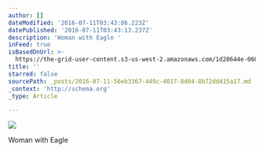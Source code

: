 ```yaml
---
author: []
dateModified: '2016-07-11T03:43:06.223Z'
datePublished: '2016-07-11T03:43:13.237Z'
description: 'Woman with Eagle '
inFeed: true
isBasedOnUrl: >-
  https://the-grid-user-content.s3-us-west-2.amazonaws.com/1d28644e-0606-431f-a078-8e75172ce06a.jpg
title: ''
starred: false
sourcePath: _posts/2016-07-11-56eb3367-449c-4017-8d04-8b72dd415a17.md
_context: 'http://schema.org'
_type: Article

---
```

![](https://the-grid-user-content.s3-us-west-2.amazonaws.com/1d28644e-0606-431f-a078-8e75172ce06a.jpg)

Woman with Eagle
